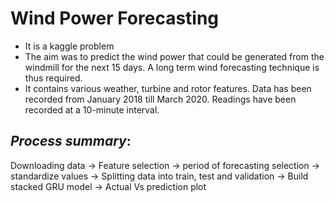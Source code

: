 # Wind Power Forecasting

+ It is a kaggle problem
+ The aim was to predict the wind power that could be generated from the windmill for the next 15 days. A long term wind forecasting technique is thus required.
+ It contains various weather, turbine and rotor features. Data has been recorded from January 2018 till March 2020. Readings have been recorded at a 10-minute interval.

## _Process summary_:
Downloading data -> Feature selection -> period of forecasting selection -> standardize values -> Splitting data into train, test and validation -> Build stacked GRU model -> Actual Vs prediction plot
